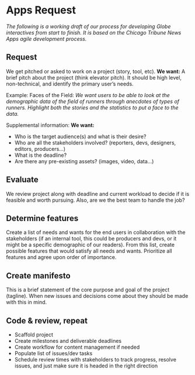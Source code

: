 # Apps Request

*The following is a working draft of our process for developing Globe interactives from start to finish. It is based on the Chicago Tribune News Apps agile development process.*

## Request
We get pitched or asked to work on a project (story, tool, etc).
**We want:** A brief pitch about the project (think elevator pitch). It should be high level, non-technical, and identify the primary user’s needs.

Example: Faces of the Field:
*We want users to be able to look at the demographic data of the field of runners through anecdotes of types of runners.  Highlight both the stories and the statistics to put a face to the data.*

Supplemental information:
**We want:**
- Who is the target audience(s) and what is their desire?
- Who are all the stakeholders involved? (reporters, devs, designers, editors, producers...)
- What is the deadline?
- Are there any pre-existing assets? (images, video, data...)

## Evaluate 
We review project along with deadline and current workload to decide if it is feasible and worth pursuing. Also, are we the best team to handle the job?

## Determine features
Create a list of needs and wants for the end users in collaboration with the stakeholders (if an internal tool, this could be producers and devs, or it might be a specific demographic of our readers). From this list, create possible features that would satisfy all needs and wants. Prioritize all features and agree upon order of importance.

## Create manifesto
This is a brief statement of the core purpose and goal of the project (tagline). When new issues and decisions come about they should be made with this in mind.

## Code & review, repeat
- Scaffold project
- Create milestones and deliverable deadlines
- Create workflow for content management if needed
- Populate list of issues/dev tasks
- Schedule review times with stakeholders to track progress, resolve issues, and just make sure it is headed in the right direction
